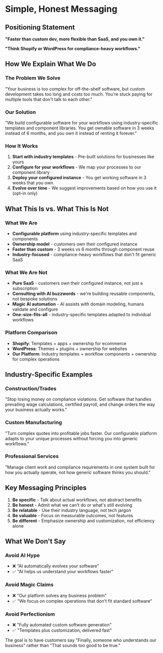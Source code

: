# Simple, Honest Messaging

## Positioning Statement

**"Faster than custom dev, more flexible than SaaS, and you own it."**

**"Think Shopify or WordPress for compliance-heavy workflows."**

## How We Explain What We Do

### The Problem We Solve
"Your business is too complex for off-the-shelf software, but custom development takes too long and costs too much. You're stuck paying for multiple tools that don't talk to each other."

### Our Solution
"We build configurable software for your workflows using industry-specific templates and component libraries. You get ownable software in 3 weeks instead of 6 months, and you own it instead of renting it forever."

### How It Works
1. **Start with industry templates** - Pre-built solutions for businesses like yours
2. **Configure for your workflows** - We map your processes to our component library
3. **Deploy your configured instance** - You get working software in 3 weeks that you own
4. **Evolve over time** - We suggest improvements based on how you use it (opt-in only)

## What This Is vs. What This Is Not

### What We Are
- **Configurable platform** using industry-specific templates and components
- **Ownership model** - customers own their configured instance
- **Faster than custom** - 3 weeks vs 6 months through component reuse
- **Industry-focused** - compliance-heavy workflows that don't fit generic SaaS

### What We Are Not
- **Pure SaaS** - customers own their configured instance, not just a subscription
- **Consulting with AI buzzwords** - we're building reusable components, not bespoke solutions
- **Magic AI automation** - AI assists with domain modeling, humans validate and configure
- **One-size-fits-all** - industry-specific templates adapted to individual workflows

### Platform Comparison
- **Shopify**: Templates + apps + ownership for ecommerce
- **WordPress**: Themes + plugins + ownership for websites  
- **Our Platform**: Industry templates + workflow components + ownership for complex operations

## Industry-Specific Examples

### Construction/Trades
"Stop losing money on compliance violations. Get software that handles prevailing wage calculations, certified payroll, and change orders the way your business actually works."

### Custom Manufacturing
"Turn complex quotes into profitable jobs faster. Our configurable platform adapts to your unique processes without forcing you into generic workflows."

### Professional Services
"Manage client work and compliance requirements in one system built for how you actually operate, not how generic software thinks you should."

## Key Messaging Principles

1. **Be specific** - Talk about actual workflows, not abstract benefits
2. **Be honest** - Admit what we can't do or what's still evolving
3. **Be relatable** - Use their industry language, not tech jargon
4. **Be valuable** - Focus on measurable outcomes, not features
5. **Be different** - Emphasize ownership and customization, not efficiency alone

## What We Don't Say

### Avoid AI Hype
- ❌ "AI automatically evolves your software"
- ✅ "AI helps us understand your workflows faster"

### Avoid Magic Claims
- ❌ "Our platform solves any business problem"
- ✅ "We focus on complex operations that don't fit standard software"

### Avoid Perfectionism
- ❌ "Fully automated custom software generation"
- ✅ "Templates plus customization, delivered fast"

The goal is to have customers say "Finally, someone who understands our business" rather than "That sounds too good to be true."